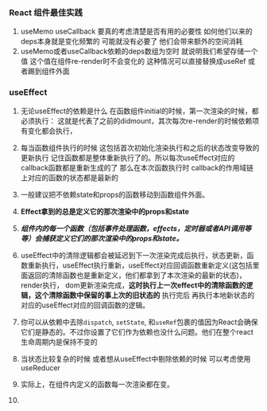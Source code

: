 ### React 组件最佳实践 

1. useMemo useCallback 要真的考虑清楚是否有用的必要性  如何他们以来的deps本身就是变化频繁的 可能就没有必要了  他们会带来额外的空间消耗 
2. useMemo或者useCallback依赖的deps数组为空时 就说明我们希望存储一个值 这个值在组件re-render时不会变化的  这种情况可以直接替换成useRef 或者踢到组件外面

### useEffect

1. 无论useEffect的依赖是什么 在函数组件initial的时候，第一次渲染的时候，都必须执行： 这就是代表了之前的didmount，其次每次re-render的时候依赖项有变化都会执行，
2. 每当函数组件执行的时候 这包括首次初始化渲染执行和之后的状态改变导致的更新执行  记住函数都是整体重新执行了的。所以每次useEffect对应的callback函数都是重新生成的了  那么在本次函数执行时 callback的作用域链上对应的函数的状态都是最新的 
3. 一般建议把不依赖state和props的函数移动到函数组件外面。
4. **Effect拿到的总是定义它的那次渲染中的props和state**

5. ***组件内的每一个函数（包括事件处理函数，effects，定时器或者API调用等等）会捕获定义它们的那次渲染中的props和state。***
6. useEffect中的清除逻辑都会被延迟到下一次渲染完成后执行，状态更新，函数重新执行，useEffect执行重新，useEffect对应回调函数重新定义(这包括里面返回的清除函数也是重新定义，他们都拿到了本次渲染的最新的状态)， render执行， dom更新渲染完成，**这时执行上一次effect中的清除函数的逻辑，这个清除函数中保留的事上次的旧状态的**  执行完后 再执行本地新状态的对应的useEffect对应的回调函数的逻辑。

7. 你可以从依赖中去除`dispatch`, `setState`, 和`useRef`包裹的值因为React会确保它们是静态的。不过你设置了它们作为依赖也没什么问题。他们在整个react生命周期内是保持不变的
8. 当状态比较复杂的时候 或者想从useEffect中剔除依赖的时候 可以考虑使用useReducer 
9. 实际上，在组件内定义的函数每一次渲染都在变。
10. 
